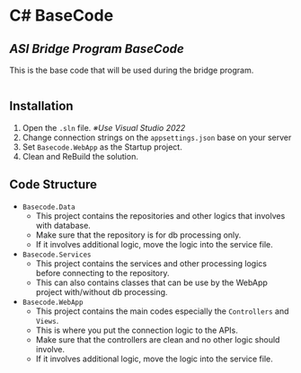 # C# BaseCode
## _ASI Bridge Program BaseCode_

This is the base code that will be used during the bridge program.
```
```
## Installation
1.  Open the `.sln` file.
    _※Use Visual Studio 2022_
2.  Change connection strings on the `appsettings.json` base on your server
3.  Set `Basecode.WebApp` as the Startup project.
4.  Clean and ReBuild the solution.

## Code Structure

- `Basecode.Data`
    - This project contains the repositories and other logics that involves with database.
    - Make sure that the repository is for db processing only.
    - If it involves additional logic, move the logic into the service file.
- `Basecode.Services`
    - This project contains the services and other processing logics before connecting to the repository.
    - This can also contains classes that can be use by the WebApp project with/without db processing.
- `Basecode.WebApp`
    - This project contains the main codes especially the `Controllers` and `Views`.
    - This is where you put the connection logic to the APIs.
    - Make sure that the controllers are clean and no other logic should involve.
    - If it involves additional logic, move the logic into the service file.
```
```
